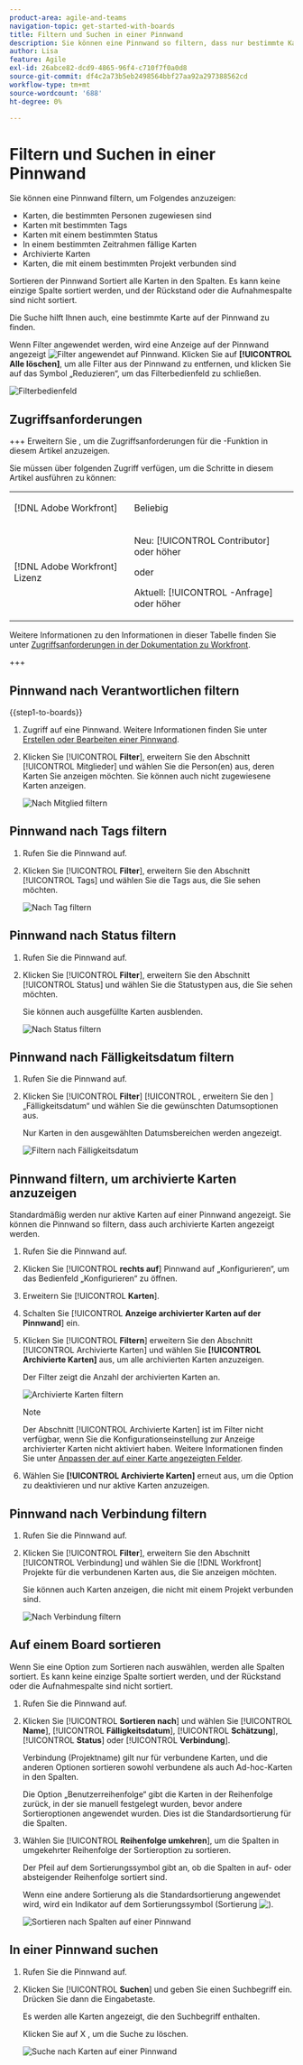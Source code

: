 ```yaml
---
product-area: agile-and-teams
navigation-topic: get-started-with-boards
title: Filtern und Suchen in einer Pinnwand
description: Sie können eine Pinnwand so filtern, dass nur bestimmte Karten angezeigt werden.
author: Lisa
feature: Agile
exl-id: 26abce82-dcd9-4865-96f4-c710f7f0a0d8
source-git-commit: df4c2a73b5eb2498564bbf27aa92a297388562cd
workflow-type: tm+mt
source-wordcount: '688'
ht-degree: 0%

---
```


# Filtern und Suchen in einer Pinnwand

Sie können eine Pinnwand filtern, um Folgendes anzuzeigen:

* Karten, die bestimmten Personen zugewiesen sind
* Karten mit bestimmten Tags
* Karten mit einem bestimmten Status
* In einem bestimmten Zeitrahmen fällige Karten
* Archivierte Karten
* Karten, die mit einem bestimmten Projekt verbunden sind

Sortieren der Pinnwand Sortiert alle Karten in den Spalten. Es kann keine einzige Spalte sortiert werden, und der Rückstand oder die Aufnahmespalte sind nicht sortiert.

Die Suche hilft Ihnen auch, eine bestimmte Karte auf der Pinnwand zu finden.

Wenn Filter angewendet werden, wird eine Anzeige auf der Pinnwand angezeigt ![Filter angewendet auf Pinnwand](assets/boards-filterapplied-30x30.png). Klicken Sie auf **[!UICONTROL Alle löschen]**, um alle Filter aus der Pinnwand zu entfernen, und klicken Sie auf das Symbol „Reduzieren“, um das Filterbedienfeld zu schließen.

![Filterbedienfeld](assets/boards-all-filters-collapsed-0823.png)

## Zugriffsanforderungen

+++ Erweitern Sie , um die Zugriffsanforderungen für die -Funktion in diesem Artikel anzuzeigen.

Sie müssen über folgenden Zugriff verfügen, um die Schritte in diesem Artikel ausführen zu können:

<table style="table-layout:auto"> 
 <col> 
 <col> 
 <tbody> 
  <tr> 
   <td role="rowheader">[!DNL Adobe Workfront]</td> 
   <td> <p>Beliebig</p> </td> 
  </tr> 
  <tr> 
   <td role="rowheader">[!DNL Adobe Workfront] Lizenz</td> 
   <td> 
   <p>Neu: [!UICONTROL Contributor] oder höher</p> 
   <p>oder</p>
   <p>Aktuell: [!UICONTROL -Anfrage] oder höher</p>
   </td> 
  </tr> 
 </tbody> 
</table>

Weitere Informationen zu den Informationen in dieser Tabelle finden Sie unter [Zugriffsanforderungen in der Dokumentation zu Workfront](/help/quicksilver/administration-and-setup/add-users/access-levels-and-object-permissions/access-level-requirements-in-documentation.md).

+++

## Pinnwand nach Verantwortlichen filtern

{{step1-to-boards}}

1. Zugriff auf eine Pinnwand. Weitere Informationen finden Sie unter [Erstellen oder Bearbeiten einer Pinnwand](../../agile/get-started-with-boards/create-edit-board.md).
1. Klicken Sie [!UICONTROL **Filter**], erweitern Sie den Abschnitt [!UICONTROL Mitglieder] und wählen Sie die Person(en) aus, deren Karten Sie anzeigen möchten. Sie können auch nicht zugewiesene Karten anzeigen.

   ![Nach Mitglied filtern](assets/boards-filter-by-assignees-0822.png)

## Pinnwand nach Tags filtern

1. Rufen Sie die Pinnwand auf.
1. Klicken Sie [!UICONTROL **Filter**], erweitern Sie den Abschnitt [!UICONTROL Tags] und wählen Sie die Tags aus, die Sie sehen möchten.

   ![Nach Tag filtern](assets/boards-filter-by-tags-0822.png)

## Pinnwand nach Status filtern

1. Rufen Sie die Pinnwand auf.
1. Klicken Sie [!UICONTROL **Filter**], erweitern Sie den Abschnitt [!UICONTROL Status] und wählen Sie die Statustypen aus, die Sie sehen möchten.

   Sie können auch ausgefüllte Karten ausblenden.

   ![Nach Status filtern](assets/boards-filter-by-status-0822.png)

## Pinnwand nach Fälligkeitsdatum filtern

1. Rufen Sie die Pinnwand auf.
1. Klicken Sie [!UICONTROL **Filter**] [!UICONTROL , erweitern Sie den &#x200B;] „Fälligkeitsdatum“ und wählen Sie die gewünschten Datumsoptionen aus.

   Nur Karten in den ausgewählten Datumsbereichen werden angezeigt.

   ![Filtern nach Fälligkeitsdatum](assets/boards-filter-by-due-date-0822.png)

## Pinnwand filtern, um archivierte Karten anzuzeigen

Standardmäßig werden nur aktive Karten auf einer Pinnwand angezeigt. Sie können die Pinnwand so filtern, dass auch archivierte Karten angezeigt werden.

1. Rufen Sie die Pinnwand auf.
1. Klicken Sie [!UICONTROL **rechts auf**] Pinnwand auf „Konfigurieren“, um das Bedienfeld „Konfigurieren“ zu öffnen.
1. Erweitern Sie [!UICONTROL **Karten**].
1. Schalten Sie [!UICONTROL **Anzeige archivierter Karten auf der Pinnwand**] ein.
1. Klicken Sie [!UICONTROL **Filtern**] erweitern Sie den Abschnitt [!UICONTROL Archivierte Karten] und wählen Sie **[!UICONTROL Archivierte Karten]** aus, um alle archivierten Karten anzuzeigen.

   Der Filter zeigt die Anzahl der archivierten Karten an.

   ![Archivierte Karten filtern](assets/filter-by-archived-cards.png)

   >[!NOTE]
   >
   >Der Abschnitt [!UICONTROL Archivierte Karten] ist im Filter nicht verfügbar, wenn Sie die Konfigurationseinstellung zur Anzeige archivierter Karten nicht aktiviert haben. Weitere Informationen finden Sie unter [Anpassen der auf einer Karte angezeigten Felder](/help/quicksilver/agile/get-started-with-boards/customize-fields-on-card.md).

1. Wählen Sie **[!UICONTROL Archivierte Karten]** erneut aus, um die Option zu deaktivieren und nur aktive Karten anzuzeigen.

## Pinnwand nach Verbindung filtern

1. Rufen Sie die Pinnwand auf.
1. Klicken Sie [!UICONTROL **Filter**], erweitern Sie den Abschnitt [!UICONTROL Verbindung] und wählen Sie die [!DNL Workfront] Projekte für die verbundenen Karten aus, die Sie anzeigen möchten.

   Sie können auch Karten anzeigen, die nicht mit einem Projekt verbunden sind.

   ![Nach Verbindung filtern](assets/boards-filter-by-connection.png)

## Auf einem Board sortieren

Wenn Sie eine Option zum Sortieren nach auswählen, werden alle Spalten sortiert. Es kann keine einzige Spalte sortiert werden, und der Rückstand oder die Aufnahmespalte sind nicht sortiert.

1. Rufen Sie die Pinnwand auf.
1. Klicken Sie [!UICONTROL **Sortieren nach**] und wählen Sie [!UICONTROL **Name**], [!UICONTROL **Fälligkeitsdatum**], [!UICONTROL **Schätzung**], [!UICONTROL **Status**] oder [!UICONTROL **Verbindung**].

   Verbindung (Projektname) gilt nur für verbundene Karten, und die anderen Optionen sortieren sowohl verbundene als auch Ad-hoc-Karten in den Spalten.

   Die Option „Benutzerreihenfolge“ gibt die Karten in der Reihenfolge zurück, in der sie manuell festgelegt wurden, bevor andere Sortieroptionen angewendet wurden. Dies ist die Standardsortierung für die Spalten.

1. Wählen Sie [!UICONTROL **Reihenfolge umkehren**], um die Spalten in umgekehrter Reihenfolge der Sortieroption zu sortieren.

   Der Pfeil auf dem Sortierungssymbol gibt an, ob die Spalten in auf- oder absteigender Reihenfolge sortiert sind.

   Wenn eine andere Sortierung als die Standardsortierung angewendet wird, wird ein Indikator auf dem Sortierungssymbol (Sortierung ![) ](assets/sort-applied-boards.png).

   ![Sortieren nach Spalten auf einer Pinnwand](assets/sort-by-columns-in-board.png)

## In einer Pinnwand suchen

1. Rufen Sie die Pinnwand auf.
1. Klicken Sie [!UICONTROL **Suchen**] und geben Sie einen Suchbegriff ein. Drücken Sie dann die Eingabetaste.

   Es werden alle Karten angezeigt, die den Suchbegriff enthalten.

   Klicken Sie auf X , um die Suche zu löschen.

   ![Suche nach Karten auf einer Pinnwand](assets/boards-searchbox.png)
